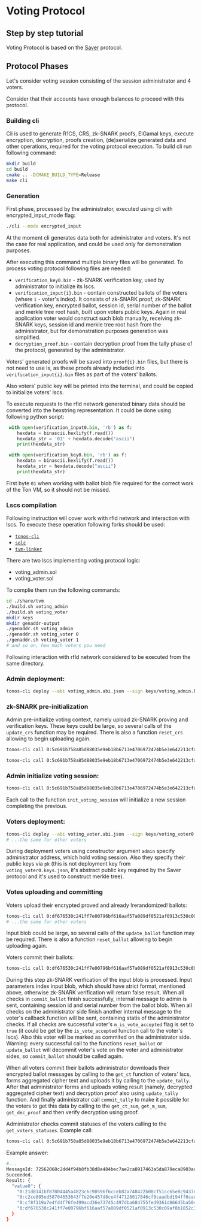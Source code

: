 # Voting Protocol
## Step by step tutorial

Voting Protocol is based on the [Saver](https://eprint.iacr.org/2019/1270) protocol.

## Protocol Phases

Let's consider voting session consisting of the session administrator and 4 voters.

Consider that their accounts have enough balances to proceed with this protocol.

### Building cli
Cli is used to generate R1CS, CRS, zk-SNARK proofs, ElGamal keys, execute encryption, decryption, proofs creation, (de)serialize generated data and other operations, required for the voting protocol execution.
To build cli run following command:
```sh
mkdir build
cd build
cmake .. -DCMAKE_BUILD_TYPE=Release
make cli
```

### Generation
First phase, processed by the administrator, executed using cli with encrypted_input_mode flag:
```sh
./cli --mode encrypted_input
```
At the moment cli generates data both for administrator and voters. It's not the case for real application, and could be used only for demonstration purposes.

After executing this command multiple binary files will be generated. To process voting protocol following files are needed:
- ```verification_key0.bin``` - zk-SNARK verification key, used by administrator to initialize its lscs.
- ```verification_input{i}.bin``` - contain constructed ballots of the voters (where ```i``` - voter's index). It consists of zk-SNARK proof, zk-SNARK verification key, encrypted ballot, session id, serial number of the ballot and merkle tree root hash, built upon voters public keys. Again in real application voter would construct such blob manually, receiving zk-SNARK keys, session id and merkle tree root hash from the administrator, but for demonstration purposes generation was simplified.
- `decryption_proof.bin` - contain decryption proof from the tally phase of the protocol, generated by the administrator.

Voters' generated proofs will be saved into `proof{i}.bin` files, but there is not need to use is, as these proofs already included into `verification_input{i}.bin` files as part of the voters' ballots.

Also voters' public key will be printed into the terminal, and could be copied to initialize voters' lscs.

To execute requests to the rfld network generated binary data should be converted into the hexstring representation. It could be done using following python script:
```python
 with open(verification_input0.bin, 'rb') as f:
    hexdata = binascii.hexlify(f.read())
    hexdata_str = '01' + hexdata.decode("ascii")
    print(hexdata_str)

 with open(verification_key0.bin, 'rb') as f:
    hexdata = binascii.hexlify(f.read())
    hexdata_str = hexdata.decode("ascii")
    print(hexdata_str)
```
First byte `01` when working with ballot blob file required for the correct work of the Ton VM, so it should not be missed.

### Lscs compilation
Following instruction will cover work with rfld network and interaction with lscs. To execute these operation following forks should be used:
- [`tonos-cli`](https://github.com/NilFoundation/ton-tonos-cli/tree/2-groth16-verification-encrypted-input-mode)
- [`solc`](https://github.com/NilFoundation/tvm-solidity)
- [`tvm-linker`](https://github.com/NilFoundation/tvm-linker/tree/1-vergrth16)

There are two lscs implementing voting protocol logic:
- voting_admin.sol
- voting_voter.sol

To complie them run the following commands:
 ```sh
 cd ./share/tvm
 ./build.sh voting_admin
 ./build.sh voting_voter
 mkdir keys
 mkdir genaddr-output
 ./genaddr.sh voting_admin
 ./genaddr.sh voting_voter 0
 ./genaddr.sh voting_voter 1
 # and so on, how much voters you need
 ```
Following interaction with rfld network considered to be executed from the same directory.

### Admin deployment:
```sh
tonos-cli deploy --abi voting_admin.abi.json --sign keys/voting_admin.keys.json voting_admin.tvc '{}'
```

### zk-SNARK pre-initialization
Admin pre-initialize voting context, namely upload zk-SNARK proving and verification keys. These keys could be large, so several calls of the ```update_crs``` function may be required. There is also a function ```reset_crs``` allowing to begin uploading again.
```sh
tonos-cli call 0:5c691b758a85d88035e9eb18b6713e4706972474b5e3e642213cfa499c1b7510 update_crs '{"pk":"<crs_proving_key>", "vk":"<crs_verification_key>"}' --abi voting_admin.abi.json --sign keys/voting_admin.keys.json

tonos-cli call 0:5c691b758a85d88035e9eb18b6713e4706972474b5e3e642213cfa499c1b7510 reset_crs '{}' --abi voting_admin.abi.json --sign keys/voting_admin.keys.json
```

### Admin initialize voting session:
```sh
tonos-cli call 0:5c691b758a85d88035e9eb18b6713e4706972474b5e3e642213cfa499c1b7510 init_voting_session '{"eid":"<session id>","pk_eid":"<ElGamal public key>","vk_eid":"<ElGamal verification key>","voters_addresses":["0:df676530c241ff7e00796bf616aaf57a089df0521af0913c530c09af8b1852c3","0:cf8f119a7e4fd4f76fe499acd36e73745c497dba684755fed9361d86645ba50c","0:c2ce805ed58704653643f7e20e457d8ce4f47128017846cf8caadbd194ff6cac","0:21d8141bf87804445a4823c6c90596f6cceb82a748422b08cf51cc65e8c9437e"],"rt":"<root hash of the merkle tree constructed upon voters public keys>"}' --abi voting_admin.abi.json --sign keys/voting_admin.keys.json
```
Each call to the function ```init_voting_session``` will initialize a new session completing the previous.

### Voters deployment:
```sh
tonos-cli deploy --abi voting_voter.abi.json --sign keys/voting_voter0.keys.json voting_voter.tvc '{"pk":"010203", "admin":"0:5c691b758a85d88035e9eb18b6713e4706972474b5e3e642213cfa499c1b7510"}'
# ...the same for other voters
```
During deployment voters using constructor argument ```admin``` specify administrator address, which hold voting session. Also they specify their public keys via ```pk``` (this is not deployment key from ```voting_voter0.keys.json```, it's abstract public key required by the Saver protocol and it's used to construct merkle tree).

### Votes uploading and committing
Voters upload their encrypted proved and already !rerandomized! ballots:
```sh
tonos-cli call 0:df676530c241ff7e00796bf616aaf57a089df0521af0913c530c09af8b1852c3 update_ballot '{"vi":"<ballot blob which consists of: proof, crs vkey, ElGamal pubkey, encrypted ballot, session id, serial number and merkle tree root hash>"}' --abi voting_voter.abi.json --sign keys/voting_voter0.keys.json
# ...the same for other voters
```
Input blob could be large, so several calls of the ```update_ballot``` function may be required. There is also a function ```reset_ballot``` allowing to begin uploading again.

Voters commit their ballots:
```sh
tonos-cli call 0:df676530c241ff7e00796bf616aaf57a089df0521af0913c530c09af8b1852c3 commit_ballot '{"proof_end":193,"ct_begin":35273,"eid_begin":35721,"sn_begin":37769,"sn_end":45929 }' --abi voting_voter.abi.json --sign keys/voting_voter0.keys.json
```
During this step zk-SNARK verification of the input blob is processed. Input parameters index input blob, which should have strict format, mentioned above, otherwise zk-SNARK verification will return false result. When all checks in ```commit_ballot``` finish successfully, internal message to admin is sent, containing session id and serial number from the ballot blob. When all checks on the administrator side finish another internal message to the voter's callback function will be sent, containing statis of the administrator checks. If all checks are successful voter's ```m_is_vote_accepted``` flag is set to ```true``` (it could be get by the  ```is_vote_accepted``` function call to the voter's lscs). Also this voter will be marked as commited on the administrator side. Warning: every successful call to the functions ```reset_ballot``` or ```update_ballot``` will decommit voter's vote on the voter and administrator sides, so ```commit_ballot``` should be called again.

When all voters commit their ballots administrator downloads their encrypted ballot messages by calling to the ```get_ct``` function of voters' lscs, forms aggregated cipher text and uploads it by calling to the ```update_tally```. After that administrator forms and uploads voting result (namely, decrypted aggregated cipher text) and decryption proof also using ```update_tally``` function. And finally administrator call ```commit_tally``` to make it possible for the voters to get this data by calling to the ```get_ct_sum```, ```get_m_sum```, ```get_dec_proof``` and then verify decryption using proof.

Administrator checks commit statuses of the voters calling to the ```get_voters_statuses```. Example call:
```sh
tonos-cli call 0:5c691b758a85d88035e9eb18b6713e4706972474b5e3e642213cfa499c1b7510 get_voters_statuses '{}' --abi voting_admin.abi.json --sign keys/voting_admin.keys.json
```
Example answer:
```sh
#...
MessageId: 72562068c2dd4f94b8fb38d8a484bec7ae2ca8917463a5da870eca8903aa7363
Succeeded.
Result: {
  "value0": {
    "0:21d8141bf87804445a4823c6c90596f6cceb82a748422b08cf51cc65e8c9437e": false,
    "0:c2ce805ed58704653643f7e20e457d8ce4f47128017846cf8caadbd194ff6cac": false,
    "0:cf8f119a7e4fd4f76fe499acd36e73745c497dba684755fed9361d86645ba50c": false,
    "0:df676530c241ff7e00796bf616aaf57a089df0521af0913c530c09af8b1852c3": true
  }
}
```
